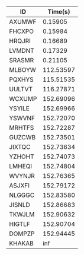 |ID|Time(s)|
|-|-|
|AXUMWF|0.15905|
|FHCXPO|0.15984|
|HRQJRI|0.16689|
|LVMDNT|0.17329|
|SRASMR|0.21105|
|MLBOYW|112.53597|
|PQXHYS|115.51535|
|UULTVT|116.27871|
|WCXUMP|152.69096|
|YSYILE|152.69966|
|YSWVNF|152.72070|
|MRHTFS|152.72287|
|GUZCWB|152.73501|
|JIXTQC|152.73634|
|YZHOHT|152.74073|
|LMHEQI|152.74804|
|WVYNJR|152.76365|
|ASJXFI|152.79172|
|NLGGGC|152.83580|
|JISNLD|152.86683|
|TKWJLM|152.90632|
|HIGTLF|152.90704|
|DOMPZP|152.94445|
|KHAKAB|inf|
